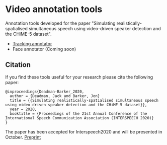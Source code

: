 # Video annotation tools
Annotation tools developed for the paper "Simulating realistically-spatialised simultaneous speech using video-driven speaker detection and the CHiME-5 dataset".

- [Tracking annotator](https://github.com/jackdeadman/tracking-annotator)
- Face annotator (Coming soon)

## Citation
If you find these tools useful for your research please cite the following paper:
```
@inproceedings{Deadman-Barker_2020,  
  author = {Deadman, Jack and Barker, Jon}  
  title = {{Simulating realistically-spatialised simultaneous speech using video-driven speaker detection and the CHiME-5 dataset}},  
  year = 2020,  
  booktitle = {Proceedings of the 21st Annual Conference of the International Speech Communication Association (INTERSPEECH 2020)}  
}
```

The paper has been accepted for Interspeech2020 and will be presented in October. [Preprint](https://drive.google.com/file/d/13UFVDuFSXBJxAwwGYUGr5WdWspUy_RVf/view?usp=sharing)
